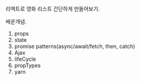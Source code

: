 리액트로 영화 리스트 간단하게 만들어보기.

배운개념.

1. props
2. state
3. promise patterns(async/await/fetch, then, catch)
4. Ajax
5. lifeCycle
6. propTypes
7. yarn
